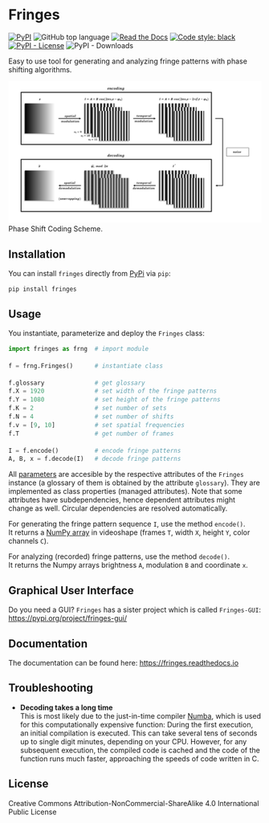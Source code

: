 # Fringes
[![PyPI](https://img.shields.io/pypi/v/fringes)](https://pypi.org/project/fringes/)
![GitHub top language](https://img.shields.io/github/languages/top/comimag/fringes)
[![Read the Docs](https://img.shields.io/readthedocs/fringes)](https://fringes.readthedocs.io)
[![Code style: black](https://img.shields.io/badge/code%20style-black-000000.svg)](https://github.com/psf/black)
[![PyPI - License](https://img.shields.io/pypi/l/fringes)](https://github.com/comimag/fringes/blob/main/LICENSE.txt)
![PyPI - Downloads](https://img.shields.io/pypi/dm/fringes)

<!---
![GitHub issues](https://img.shields.io/github/issues/comimag/fringes)
![GitHub](https://img.shields.io/github/license/comimag/fringes)
--->

<!---
link to  paper, please cite
--->

Easy to use tool for generating and analyzing fringe patterns with phase shifting algorithms.

![Coding Scheme](https://raw.githubusercontent.com/comimag/fringes/main/docs/getting_started/coding-scheme.gif)\
Phase Shift Coding Scheme.

## Installation
You can install `fringes` directly from [PyPi](https://pypi.org/) via `pip`:

```
pip install fringes
```

## Usage
You instantiate, parameterize and deploy the `Fringes` class:

```python
import fringes as frng  # import module

f = frng.Fringes()      # instantiate class

f.glossary              # get glossary
f.X = 1920              # set width of the fringe patterns
f.Y = 1080              # set height of the fringe patterns
f.K = 2                 # set number of sets
f.N = 4                 # set number of shifts
f.v = [9, 10]           # set spatial frequencies
f.T                     # get number of frames
                            
I = f.encode()          # encode fringe patterns
A, B, x = f.decode(I)   # decode fringe patterns
```

All [parameters](https://fringes.readthedocs.io/en/latest/user_guide/params.html)
are accesible by the respective attributes of the `Fringes` instance
(a glossary of them is obtained by the attribute `glossary`).
They are implemented as class properties (managed attributes).
Note that some attributes have subdependencies, hence dependent attributes might change as well.
Circular dependencies are resolved automatically.

For generating the fringe pattern sequence `I`, use the method `encode()`.\
It returns a [NumPy array](https://numpy.org/doc/stable/reference/generated/numpy.ndarray.html) 
in videoshape (frames `T`, width `X`, height `Y`, color channels `C`).

For analyzing (recorded) fringe patterns, use the method `decode()`.\
It returns the Numpy arrays brightness `A`, modulation `B` and coordinate `x`.

## Graphical User Interface
Do you need a GUI? `Fringes` has a sister project which is called `Fringes-GUI`:
https://pypi.org/project/fringes-gui/

## Documentation
The documentation can be found here:
https://fringes.readthedocs.io

## Troubleshooting
- __Decoding takes a long time__  
  This is most likely due to the just-in-time compiler [Numba](https://numba.pydata.org/), 
  which is used for this computationally expensive function:
  During the first execution, an initial compilation is executed. 
  This can take several tens of seconds up to single digit minutes, depending on your CPU.
  However, for any subsequent execution, the compiled code is cached and the code of the function runs much faster, 
  approaching the speeds of code written in C.

## License
Creative Commons Attribution-NonCommercial-ShareAlike 4.0 International Public License
